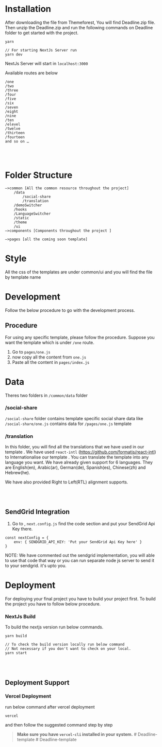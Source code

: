 # Installation

After downloading the file from Themeforest, You will find Deadline.zip file. Then unzip the Deadline.zip and run the following commands on Deadline folder to get started with the project.

```
yarn
```

```
// For starting NextJs Server run
yarn dev
```

NextJs Server will start in `localhost:3000`

Available routes are below

```
/one
/two
/three
/four
/five
/six
/seven
/eight
/nine
/ten
/elevel
/twelve
/thirteen
/fourteen
and so on …
```

<br/><br/>

# Folder Structure

```
—>common [All the common resource throughout the project]
	/data
		/social-share
		/translation
	/demoSwitcher
	/hooks
	/LanguageSwitcher
	/static
	/theme
	/ui
—>components [Components throughout the project ]

—>pages [all the coming soon template]
```

# Style

All the css of the templates are under common/ui and you will find the file by template name

# Development

Follow the below procedure to go with the development process.

## Procedure

For using any specific template, please follow the procedure. Suppose you want the template which is under `/one` route.

1. Go to `pages/one.js`
2. now copy all the content from `one.js`
3. Paste all the content in `pages/index.js`

# Data

Theres two folders in `/common/data` folder

### /social-share

`/social-share` folder contains template specific social share data like `/social-share/one.js` contains data for `/pages/one.js` template

### /translation

In this folder, you will find all the translations that we have used in our template . We have used `react-intl` (https://github.com/formatjs/react-intl) to Internationalise our template . You can translate the template into any language you want. We have already given support for 6 languages. They are English(en), Arabic(ar), German(de), Spanish(es), Chinese(zh) and Hebrew(he).

We have also provided Right to Left(RTL) alignment supports.

<br/><br/>

## SendGrid Integration

1. Go to , `next.config.js` find the code section and put your SendGrid Api Key there.

```
const nextConfig = {
	env: { SENDGRID_API_KEY: 'Put your SendGrid Api Key here' }
}
```

NOTE: We have commented out the sendgrid implementation, you will able to use that code that way or you can run separate node js server to send it to your sendgrid. it's upto you.

# Deployment

For deploying your final project you have to build your project first. To build the project you have to follow below procedure.

### NextJs Build

To build the nextjs version run below commands.

```
yarn build

// To check the build version locally run below command
// Not necessary if you don't want to check on your local.
yarn start
```

<br/><br/>

## Deployment Support

### Vercel Deployment

run below command after vercel deployment

```
vercel
```

and then follow the suggested command step by step

> **Make sure you have `vercel-cli` installed in your system.**
#   D e a d l i n e - t e m p l a t e  
 #   D e a d l i n e - t e m p l a t e  
 